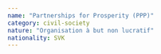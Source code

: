 ```yaml
---
name: "Partnerships for Prosperity (PPP)"
category: civil-society
nature: "Organisation à but non lucratif"
nationality: SVK
---
```

    